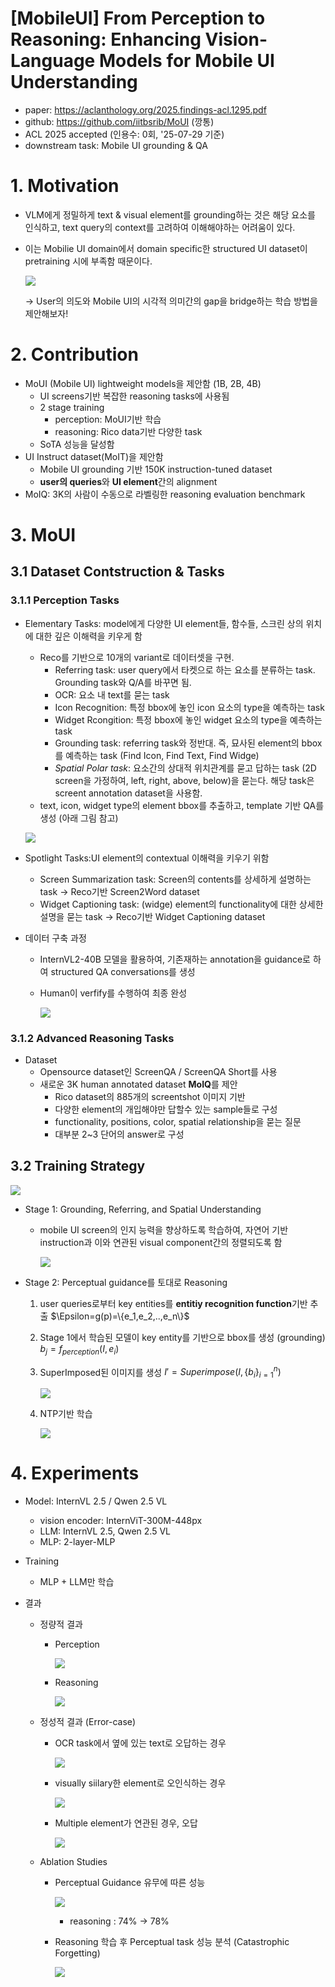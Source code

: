 # [MobileUI] From Perception to Reasoning: Enhancing Vision-Language Models for Mobile UI Understanding

- paper: https://aclanthology.org/2025.findings-acl.1295.pdf
- github: https://github.com/iitbsrib/MoUI (깡통)
- ACL 2025 accepted (인용수: 0회, '25-07-29 기준)
- downstream task: Mobile UI grounding & QA

# 1. Motivation

- VLM에게 정밀하게 text & visual element를 grounding하는 것은 해당 요소를 인식하고, text query의 context를 고려하여 이해해야하는 어려움이 있다.

- 이는 Mobilie UI domain에서 domain specific한 structured UI dataset이 pretraining 시에 부족함 때문이다.

  ![](../images/2025-07-29/image-20250729222858353.png)

  $\to$ User의 의도와 Mobile UI의 시각적 의미간의 gap을 bridge하는 학습 방법을 제안해보자!

# 2. Contribution

- MoUI (Mobile UI) lightweight models을 제안함 (1B, 2B, 4B)
  - UI screens기반 복잡한 reasoning tasks에 사용됨
  - 2 stage training
    - perception: MoUI기반 학습
    - reasoning: Rico data기반 다양한 task
  - SoTA 성능을 달성함
- UI Instruct dataset(MoIT)을 제안함
  - Mobile UI grounding 기반 150K instruction-tuned dataset
  - **user의 queries**와 **UI element**간의 alignment
- MoIQ: 3K의 사람이 수동으로 라벨링한 reasoning evaluation benchmark

# 3. MoUI

## 3.1 Dataset Contstruction & Tasks

### 3.1.1 Perception Tasks

- Elementary Tasks: model에게 다양한 UI element들, 함수들, 스크린 상의 위치에 대한 깊은 이해력을 키우게 함

  - Reco를 기반으로 10개의 variant로 데이터셋을 구현. 
    - Referring task: user query에서 타켓으로 하는 요소를 분류하는 task. Grounding task와 Q/A를 바꾸면 됨.
    - OCR: 요소 내 text를 묻는 task
    - Icon Recognition: 특정 bbox에 놓인 icon 요소의 type을 예측하는 task
    - Widget Rcongition: 특정 bbox에 놓인 widget 요소의 type을 예측하는 task 
    - Grounding task: referring task와 정반대. 즉, 묘사된 element의 bbox를 예측하는 task (Find Icon, Find Text, Find Widge)
    - *Spatial Polar task*: 요소간의 상대적 위치관계를 묻고 답하는 task (2D screen을 가정하여, left, right, above, below)을 묻는다. 해당 task은 screent annotation dataset을 사용함.
  - text, icon, widget type의 element bbox를 추출하고, template 기반 QA를 생성 (아래 그림 참고)

  ![](../images/2025-07-29/image-20250730092157984.png)

- Spotlight Tasks:UI element의 contextual 이해력을 키우기 위함

  - Screen Summarization task: Screen의 contents를 상세하게 설명하는 task $\to$ Reco기반 Screen2Word dataset
  - Widget Captioning task: (widge) element의 functionality에 대한 상세한 설명을 묻는 task $\to$ Reco기반 Widget Captioning dataset

- 데이터 구축 과정

  - InternVL2-40B 모델을 활용하여, 기존재하는 annotation을 guidance로 하여 structured QA conversations를 생성

  - Human이 verfify를 수행하여 최종 완성

    ![](../images/2025-07-29/image-20250730094649936.png)

### 3.1.2 Advanced Reasoning Tasks

- Dataset
  - Opensource dataset인 ScreenQA / ScreenQA Short를 사용
  - 새로운 3K human annotated dataset **MoIQ**를 제안
    - Rico dataset의 885개의 screentshot 이미지 기반
    - 다양한 element의 개입해야만 답할수 있는 sample들로 구성
    - functionality, positions, color, spatial relationship을 묻는 질문
    - 대부분 2~3 단어의 answer로 구성

## 3.2 Training Strategy

![](../images/2025-07-29/image-20250730095056943.png)

- Stage 1: Grounding, Referring, and Spatial Understanding

  - mobile UI screen의 인지 능력을 향상하도록 학습하여, 자연어 기반 instruction과 이와 연관된 visual component간의 정렬되도록 함

    ![](../images/2025-07-29/image-20250730095944359.png)

- Stage 2: Perceptual guidance를 토대로 Reasoning

  1. user queries로부터 key entities를 **entitiy recognition function**기반 추출 $\Epsilon=g(p)=\{e_1,e_2,..,e_n\}$

  2. Stage 1에서 학습된 모델이  key entity를 기반으로 bbox를 생성 (grounding) $b_j=f_{perception}(I,e_i)$

  3. SuperImposed된 이미지를 생성 $I'=Superimpose(I, \{b_i\}_{i=1}^n)$

     ![](../images/2025-07-29/image-20250730101239127.png)

  4. NTP기반 학습

     ![](../images/2025-07-29/image-20250730101414975.png)

# 4. Experiments

- Model: InternVL 2.5 / Qwen 2.5 VL

  - vision encoder: InternViT-300M-448px
  - LLM: InternVL 2.5, Qwen 2.5 VL
  - MLP: 2-layer-MLP

- Training

  - MLP + LLM만 학습

- 결과

  - 정량적 결과

    - Perception

      ![](../images/2025-07-29/image-20250730101621004.png)

    - Reasoning

      ![](../images/2025-07-29/image-20250730101647558.png)

  - 정성적 결과 (Error-case)

    - OCR task에서 옆에 있는 text로 오답하는 경우

      ![](../images/2025-07-29/image-20250730101801884.png)

    - visually siilary한 element로 오인식하는 경우

      ![](../images/2025-07-29/image-20250730101815941.png)

    - Multiple element가 연관된 경우, 오답

      ![](../images/2025-07-29/image-20250730102233818.png)

  - Ablation Studies

    - Perceptual Guidance 유무에 따른 성능

      ![](../images/2025-07-29/image-20250730101647558.png)

      - reasoning : 74% $\to$ 78%

    - Reasoning 학습 후 Perceptual task 성능 분석 (Catastrophic Forgetting)

      ![](../images/2025-07-29/image-20250730102511552.png)